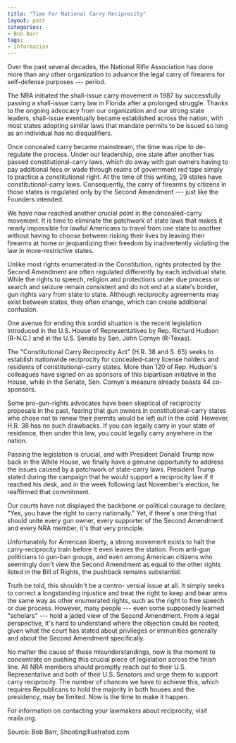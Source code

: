 ```yaml
---
title: "Time For National Carry Reciprocity"
layout: post
categories:
- Bob Barr
tags: 
- information
---
```


Over the past several decades, the National Rifle Association has done more than any other organization to advance the legal carry of firearms for self-defense purposes --- period.

The NRA initiated the shall-issue carry movement in 1987 by successfully passing a shall-issue carry law in Florida after a prolonged struggle. Thanks to the ongoing advocacy from our organization and our strong state leaders, shall-issue eventually became established across the nation, with most states adopting similar laws that mandate permits to be issued so long as an individual has no disqualifiers.

Once concealed carry became mainstream, the time was ripe to de-regulate the process. Under our leadership, one state after another has passed constitutional-carry laws, which do away with gun owners having to pay additional fees or wade through reams of government red tape simply to practice a constitutional right. At the time of this writing, 29 states have constitutional-carry laws. Consequently, the carry of firearms by citizens in those states is regulated only by the Second Amendment --- just like the Founders intended.

We have now reached another crucial point in the concealed-carry movement. It is time to eliminate the patchwork of state laws that makes it nearly impossible for lawful Americans to travel from one state to another without having to choose between risking their lives by leaving their firearms at home or jeopardizing their freedom by inadvertently violating the law in more-restrictive states.

Unlike most rights enumerated in the Constitution, rights protected by the Second Amendment are often regulated differently by each individual state. While the rights to speech, religion and protections under due process or search and seizure remain consistent and do not end at a state's border, gun rights vary from state to state. Although reciprocity agreements may exist between states, they often change, which can create additional confusion.

One avenue for ending this sordid situation is the recent legislation introduced in the U.S. House of Representatives by Rep. Richard Hudson (R-N.C.) and in the U.S. Senate by Sen. John Cornyn (R-Texas).

The "Constitutional Carry Reciprocity Act" (H.R. 38 and S. 65) seeks to establish nationwide reciprocity for concealed-carry license holders and residents of constitutional-carry states. More than 120 of Rep. Hudson's colleagues have signed on as sponsors of this bipartisan initiative in the House, while in the Senate, Sen. Cornyn's measure already boasts 44 co-sponsors.

Some pro-gun-rights advocates have been skeptical of reciprocity proposals in the past, fearing that gun owners in constitutional-carry states who chose not to renew their permits would be left out in the cold. However, H.R. 38 has no such drawbacks. If you can legally carry in your state of residence, then under this law, you could legally carry anywhere in the nation.

Passing the legislation is crucial, and with President Donald Trump now back in the White House, we finally have a genuine opportunity to address the issues caused by a patchwork of state-carry laws. President Trump stated during the campaign that he would support a reciprocity law if it reached his desk, and in the week following last November's election, he reaffirmed that commitment.

Our courts have not displayed the backbone or political courage to declare, "Yes, you have the right to carry nationally." Yet, if there's one thing that should unite every gun owner, every supporter of the Second Amendment and every NRA member, it's that very principle.

Unfortunately for American liberty, a strong movement exists to halt the carry-reciprocity train before it even leaves the station. From anti-gun politicians to gun-ban groups, and even among American citizens who seemingly don't view the Second Amendment as equal to the other rights listed in the Bill of Rights, the pushback remains substantial.

Truth be told, this shouldn't be a contro- versial issue at all. It simply seeks to correct a longstanding injustice and treat the right to keep and bear arms the same way as other enumerated rights, such as the right to free speech or due process. However, many people --- even some supposedly learned "scholars" --- hold a jaded view of the Second Amendment. From a legal perspective, it's hard to understand where the objection could be rooted, given what the court has stated about privileges or immunities generally and about the Second Amendment specifically.

No matter the cause of these misunderstandings, now is the moment to concentrate on pushing this crucial piece of legislation across the finish line. All NRA members should promptly reach out to their U.S. Representative and both of their U.S. Senators and urge them to support carry reciprocity. The number of chances we have to achieve this, which requires Republicans to hold the majority in both houses and the presidency, may be limited. Now is the time to make it happen.

For information on contacting your lawmakers about reciprocity, visit nraila.org.

Source: Bob Barr, ShootingIllustrated.com

